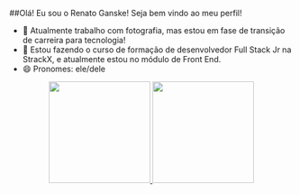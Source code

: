 ##Olá! Eu sou o Renato Ganske! Seja bem vindo ao meu perfil!

- 🔭 Atualmente trabalho com fotografia, mas estou em fase de transição de carreira para tecnologia!
- 🌱 Estou fazendo o curso de formação de desenvolvedor Full Stack Jr na StrackX, e atualmente estou no módulo de Front End.
- 😄 Pronomes: ele/dele

<div align="center">
  <a href="https://github.com/renatoganske">
  <img height="180em" src="https://github-readme-stats.vercel.app/api?username=renatoganske&show_icons=true&theme=dark&include_all_commits=true&count_private=true"/>
  <img height="180em" src="https://github-readme-stats.vercel.app/api/top-langs/?username=renatoganske&layout=compact&langs_count=7&theme=dark"/>
</div>  

  
  ##
